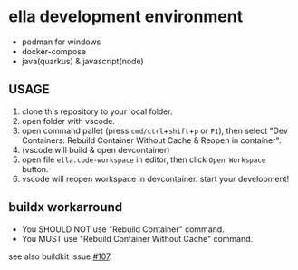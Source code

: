 # ella development environment

- podman for windows
- docker-compose
- java(quarkus) & javascript(node)

## USAGE
1. clone this repository to your local folder.
2. open folder with vscode.
3. open command pallet (press `cmd/ctrl`+`shift`+`p` or `F1`), then select "Dev Containers: Rebuild Container Without Cache & Reopen in container".
4. (vscode will build & open devcontainer)
5. open file `ella.code-workspace` in editor, then click `Open Workspace` button.
6. vscode will reopen workspace in devcontainer. start your development!

## buildx workarround
- You SHOULD NOT use "Rebuild Container" command. 
- You MUST use "Rebuild Container Without Cache" command. 

see also buildkit issue [#107](https://github.com/docker/buildx/issues/107).